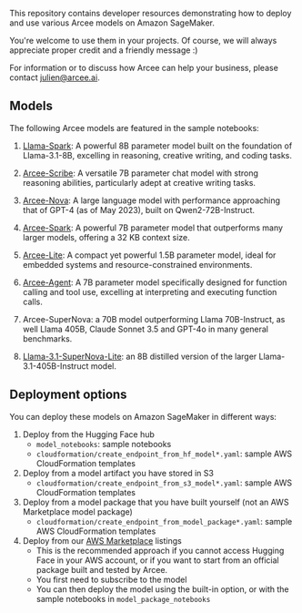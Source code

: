 This repository contains developer resources demonstrating how to deploy and use various Arcee models on Amazon SageMaker.

You're welcome to use them in your projects. Of course, we will always appreciate proper credit and a friendly message :)

For information or to discuss how Arcee can help your business, please contact julien@arcee.ai.

## Models

The following Arcee models are featured in the sample notebooks:

1. [Llama-Spark](https://huggingface.co/arcee-ai/Llama-Spark): A powerful 8B parameter model built on the foundation of Llama-3.1-8B, excelling in reasoning, creative writing, and coding tasks.

2. [Arcee-Scribe](https://huggingface.co/arcee-ai/Arcee-Scribe): A versatile 7B parameter chat model with strong reasoning abilities, particularly adept at creative writing tasks.

3. [Arcee-Nova](https://huggingface.co/arcee-ai/Arcee-Nova): A large language model with performance approaching that of GPT-4 (as of May 2023), built on Qwen2-72B-Instruct.

4. [Arcee-Spark](https://huggingface.co/arcee-ai/Arcee-Spark): A powerful 7B parameter model that outperforms many larger models, offering a 32 KB context size.

5. [Arcee-Lite](https://huggingface.co/arcee-ai/arcee-lite): A compact yet powerful 1.5B parameter model, ideal for embedded systems and resource-constrained environments.

6. [Arcee-Agent](https://huggingface.co/arcee-ai/Arcee-Agent): A 7B parameter model specifically designed for function calling and tool use, excelling at interpreting and executing function calls.

7. Arcee-SuperNova: a 70B model outperforming Llama 70B-Instruct, as well Llama 405B, Claude Sonnet 3.5 and GPT-4o in many general benchmarks.

8. [Llama-3.1-SuperNova-Lite](https://huggingface.co/arcee-ai/Llama-3.1-SuperNova-Lite): an 8B distilled version of the larger Llama-3.1-405B-Instruct model.

## Deployment options

You can deploy these models on Amazon SageMaker in different ways:

1. Deploy from the Hugging Face hub
   * `model_notebooks`: sample notebooks
   * `cloudformation/create_endpoint_from_hf_model*.yaml`: sample AWS CloudFormation templates
2. Deploy from a model artifact you have stored in S3
   * `cloudformation/create_endpoint_from_s3_model*.yaml`: sample AWS CloudFormation templates
3. Deploy from a model package that you have built yourself (not an AWS Marketplace model package)
   * `cloudformation/create_endpoint_from_model_package*.yaml`: sample AWS CloudFormation templates
4. Deploy from our [AWS Marketplace](https://aws.amazon.com/marketplace/seller-profile?id=seller-r7b33ivdczgs6) listings
   * This is the recommended approach if you cannot access Hugging Face in your AWS account, or if you want to start from an official package built and tested by Arcee.
   * You first need to subscribe to the model
   * You can then deploy the model using the built-in option, or with the sample notebooks in `model_package_notebooks`
